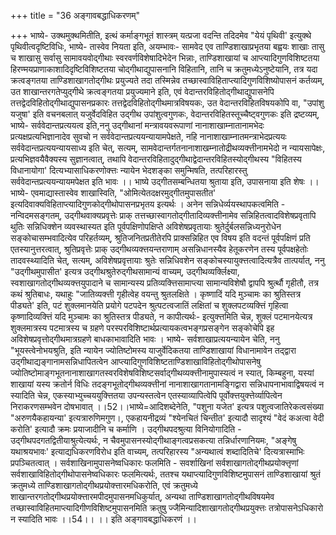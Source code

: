 +++
title = "36 अङ्गावबद्धाधिकरणम्"

+++
भाष्ये- उक्थमुक्थमितीति, इत्थं कर्माङ्गभूतं शास्त्रम् यत्प्रजा वदन्ति तदिदमेव "येयं पृथिवी' इत्युक्थे पृथिवीत्वदृष्टिविधिः, भाष्ये- तास्वेव नियता इति, अयम्भावः- सामवेद एव ताण्डिशाखाप्रभृतया बह्वयः शाखाः तासु च शाखासु सर्वासु सामावयवोद्गीथाः स्वरवर्णविशेषादिभेदेन भिन्नाः, ताण्डिशाखायां च आप्त्यादिगुणविशिष्टतया हिरण्मयप्राणाकाशादिदृष्टिविशिष्टतया चोद्गीथाद्युपासनानि विहितानि, तानि च क्रतुमध्येऽनुष्टेयानि, तत्र यदा क्रत्वङ्गतया ताण्डिशाखागतोद्गीथः प्रयुज्यते तदा तस्मिन्नेव तच्छास्वाविहिताप्त्यादिगुणविशिष्योपासनं कर्तव्यम्, उत शाखान्तरगतेप्युद्गीथे क्रत्वङ्गतया प्रयुज्यमाने इति, एवं वेदान्तरविहितोद्गीथाद्युपासनेपि तत्तद्वेदविहितोद्गीथाद्युपासनप्रकारः तत्तद्वेदविहितोद्गीथमात्रविषयकः, उत वेदान्तरविहितविषयकोपि वा, "उपांशु यजुषा' इति वचनबलात् यजुर्वेदविहित उद्गीथ उपांशुत्वगुणकः, वेदान्तरविहितस्तूच्चैष्ट्वगुणकः इति द्रष्टव्यम्, भाष्ये- सर्ववेदान्तप्रत्ययत्व इति,ननु उद्गीथानां मन्त्रावयवरूपाणां नानाशाखाम्नातानामभेदः प्रत्यक्षप्रत्यभिज्ञानादेव सुवचो न सर्ववेदान्तप्रत्ययन्यायामपेक्षते, नहि नानाशाखाम्नातमन्त्राभेदप्रत्ययः सर्ववेदान्तप्रत्ययन्यायसाध्य इति चेत्, सत्यम्, सामवेदान्तर्गतनानाशाखम्नातोद्रीथव्यक्त्तीनामभेदो न न्यायसापेक्षः, प्रत्यभिज्ञवयैवैक्यस्य सुज्ञानत्वात्, तथापि वेदान्तरविहितादुद्गीथाद्वेदान्तरविहितस्योद्गीथस्य "विहितस्य विधानायोगा' दित्यभ्यासाधिकरणोक्त्तः न्यायेन भेदशङ्का समुन्मिषति, तत्परिहारस्तु सर्ववेदान्तप्रत्ययन्यायमपेक्षत इति भावः ।। भाष्ये उद्गीतसम्बन्धितया श्रुताया इति, उपासनाया इति शेषः ।। भाष्ये- एवमाद्यास्तास्वेव शाखास्विति, "ओमित्येतदक्षरमुद्गीतमुपासतीत' इत्यदिवाक्यविहिताप्त्यादिगुणकोद्गीथोपासनप्रभृतय इत्यर्थः । अनेन सन्निधेर्व्ययस्थापकत्वमिति - नन्विदमसङ्गतम्, उद्गीथवाक्यप्रवृत्तेः प्राक् तत्तच्छास्वागतोद्गीतादिव्यक्त्तीनामेव सन्निहितत्वादविशेषप्रवृतापि थुतिः सन्निधिक्शेन व्यवस्थास्यत इति पूर्वपक्षिणोपक्षिप्ते अविशेषप्रवृतायाः श्रुतेर्दुर्बलसन्निध्यनुरोधेन सङ्कोचासम्भवादित्येव परिहर्तव्यम्, श्रुतिजनितप्रतीतेरपि प्राक्सन्निहित एव विषय इति वदन्तं पूर्वपक्षिणं प्रति एतस्यानुत्तरत्वात्, श्रुतिप्रवृत्तेः प्राक् उद्गीथव्यक्त्तयन्तराणाम् असन्निधानस्यैव हेतूकरणेन तस्य पूर्वपक्षहेतोः तादवस्थ्यादिति चेत्, सत्यम्, अविशेषप्रवृत्तायाः श्रुतेः सन्निधिवशेन सङ्कोचस्यायुक्त्तत्वादित्यत्रैव तात्पर्यात्, ननु "उद्गीथमुपासीत' इत्यत्र उद्गीथश्रुतेरुद्गीथसामान्यं वाच्यम्, उद्गीथव्यर्क्लिक्ष्या, स्वशाखागतोद्गीथव्यक्त्तयुपादाने च सामान्यस्य प्रतिव्यक्त्तिसामाप्त्या सामान्यविशेषौ द्वापपि श्रुर्त्थौ गृहीतौ, तत्र कथं श्रुतिबाधः, यथाहुः "जातिव्यक्त्ती गृहीत्वेह वयन्तु श्रुतलक्षिते । कृष्णादिं यदि मुञ्चामः का श्रुतिस्तत्र पीड्यते' इति, पटं शुक्लमानयेति प्रयोगे पटपदेन श्रुत्पटत्वजातिं लक्षितां च शुक्लपटव्यक्त्तिं गृहित्वा कृष्णादिव्यक्त्तिं यदि मुञ्चामः का श्रुतिस्तत्र पीड्यते, न कापीत्यर्थः- इत्युक्त्तमिति चेन्न, शुक्लं पटमानयेत्यत्र शुक्लमात्रस्य पटमात्रस्य च ग्रहणे परस्परविशिष्टार्थप्रत्यायकत्वभङ्गप्रसङ्गेन सङ्कोचेपि इह अविशेषप्रवृत्तोद्गीथमात्रग्रहणे बाधकाभावादिति भावः । भाष्ये- सर्वशाखाप्रत्ययन्यायेन चेति, ननु "भूयस्त्वेनोभयश्रुति, इति न्यायेन ज्योतिष्टोमस्य याजुर्वेदिकतया ताण्डिशाखायां विधानामावेन तद्द्वारा उद्गीथाद्यङ्गानामसन्निधापितत्वेन आप्त्यादिगुणविशिष्टताण्डिशाखाविहितोद्गीथोपासनेषु ज्योतिष्टोमाङ्गभूतनानाशाखागतस्वरविशेषविशिष्टसर्वाद्गीथव्यक्त्तीनामुपास्यत्वं न स्यात्, किम्बहुना, यस्यां शाखायां यस्य क्रतोर्न विधिः तदङ्गभूतोद्गीथव्यक्त्तीनां नानाशाखागतानामङ्गिद्वारा सन्निधापनाभावाद्विषयत्वं न स्यादिति चेन्न, एकस्याभ्युच्चययुक्त्तितया उपन्यस्तत्वेन एतस्याव्यापित्वेपि पूर्वोक्त्तयुक्त्तेर्व्यापित्वेन निराकरणसम्भवेन दोषभावात् ।।52।।भाष्ये=आदिशब्देनेति, "पशुना यजेत' इत्यत्र पशुत्वजातिरेकत्वसंख्या "अरुणयैकहायन्या' इत्यत्रारुणिमगुण।, एकहायनीद्रव्यं "श्येनचितं चिन्तीत' इत्यादौ सादृश्यं "वेदं कअत्वा वेदी करोति' इत्यादौ क्रमः प्रयाजादीनि च कर्माणि । उद्गीथपदश्रुत्या विनियोगादिति - उद्गीथपदगतद्वितीयाश्रुत्येत्यर्थः, न चैवमुपासनस्योद्गीथाङ्गत्वप्रसकत्या तन्निर्धारणानियमः, "अङ्गेषु यथाश्रयभावः' इत्याद्यधिकरणविरोध इति वाच्यम्, तत्परिहारस्य "अन्यथात्वं शब्दादितिचे' दित्यत्रास्माभिः प्रपञ्चितत्वात् । सर्वशाखिनामुपासनेष्वधिकारः फलमिति - सवर्शाखिनां सर्वशाखागतोद्गीथप्रयोक्त्तृणां सर्वशाखाविहितोद्गीथोपासनेष्वधिकारः फलमित्यर्थः, ततश्च यथाप्त्यादिगुणविशिष्टमुपासनं ताण्डिशाखायां श्रुतं क्रतुमध्ये ताण्डिशाखागतोद्गीथप्रयोक्त्तारमधिकरोति, एवं क्रतुमध्ये शाखान्तरगतोद्गीथप्रयोक्त्तारमपीदमुपासनमधिकुर्यात्, अन्यथा ताण्डिशाखागतोद्गीथविषयमेव तच्छास्वाविहितमाप्त्यादिगीणविशिष्टमुपासनमिति क्रतुषु ज्जैमिन्यादिशाखागतोद्गीथप्रयुक्त्तः तत्रोपासनेऽधिकारो न स्यादिति भावः ।।54।। ।। इति अङ्गावबद्धाधिकरणं ।।